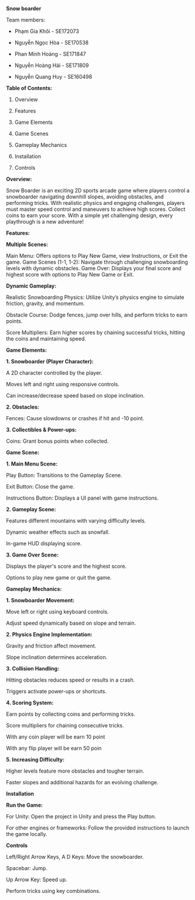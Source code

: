 **Snow boarder**

Team members:

- Phạm Gia Khôi - SE172073
  
- Nguyễn Ngọc Hòa - SE170538
  
- Phan Minh Hoàng - SE171847
  
- Nguyễn Hoàng Hải - SE171809
  
- Nguyễn Quang Huy - SE160498
  

**Table of Contents:**

1. Overview

2. Features

3. Game Elements

4. Game Scenes

5. Gameplay Mechanics

6. Installation

7. Controls

**Overview:**

Snow Boarder is an exciting 2D sports arcade game where players control a snowboarder navigating downhill slopes, avoiding obstacles, and performing tricks. With realistic physics and engaging challenges, players must master speed control and maneuvers to achieve high scores. Collect coins to earn your score. With a simple yet challenging design, every playthrough is a new adventure!

**Features:**

**Multiple Scenes:**

Main Menu: Offers options to Play New Game, view Instructions, or Exit the game.
Game Scenes (1-1, 1-2): Navigate through challenging snowboarding levels with dynamic obstacles.
Game Over: Displays your final score and highest score with options to Play New Game or Exit.

**Dynamic Gameplay:**

Realistic Snowboarding Physics: Utilize Unity’s physics engine to simulate friction, gravity, and momentum.

Obstacle Course: Dodge fences, jump over hills, and perform tricks to earn points.

Score Multipliers: Earn higher scores by chaining successful tricks, hitting the coins and maintaining speed.

**Game Elements:**

**1. Snowboarder (Player Character):**

A 2D character controlled by the player.

Moves left and right using responsive controls.

Can increase/decrease speed based on slope inclination.

**2. Obstacles:**

Fences: Cause slowdowns or crashes if hit and -10 point.

**3. Collectibles & Power-ups:**

Coins: Grant bonus points when collected.

**Game Scene:**

**1. Main Menu Scene:**

Play Button: Transitions to the Gameplay Scene.

Exit Button: Close the game.

Instructions Button: Displays a UI panel with game instructions.

**2. Gameplay Scene:**

Features different mountains with varying difficulty levels.

Dynamic weather effects such as snowfall.

In-game HUD displaying score.

**3. Game Over Scene:**

Displays the player's score and the highest score.

Options to play new game or quit the game.

**Gameplay Mechanics:**

**1. Snowboarder Movement:**

Move left or right using keyboard controls.

Adjust speed dynamically based on slope and terrain.

**2. Physics Engine Implementation:**

Gravity and friction affect movement.

Slope inclination determines acceleration.

**3. Collision Handling:**

Hitting obstacles reduces speed or results in a crash.

Triggers activate power-ups or shortcuts.

**4. Scoring System:**

Earn points by collecting coins and performing tricks.

Score multipliers for chaining consecutive tricks.

With any coin player will be earn 10 point

With any flip player will be earn 50 poin

**5. Increasing Difficulty:**

Higher levels feature more obstacles and tougher terrain.

Faster slopes and additional hazards for an evolving challenge.

**Installation**

**Run the Game:**

For Unity:
Open the project in Unity and press the Play button.

For other engines or frameworks:
Follow the provided instructions to launch the game locally.

**Controls**

Left/Right Arrow Keys, A D Keys: Move the snowboarder.

Spacebar: Jump.

Up Arrow Key: Speed up.

Perform tricks using key combinations.
